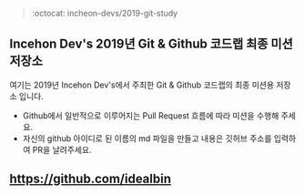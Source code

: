 > :octocat: incheon-devs/2019-git-study

## Incehon Dev's 2019년 Git & Github 코드랩 최종 미션 저장소

여기는 2019년 Incehon Dev's에서 주최한 Git & Github 코드랩의 최종 미션용 저장소 입니다.

- Github에서 일반적으로 이루어지는 Pull Request 흐름에 따라 미션을 수행해 주세요.
- 자신의 github 아이디로 된 이름의 md 파일을 만들고 내용은 깃허브 주소를 입력하여 PR을 날려주세요.

## https://github.com/idealbin